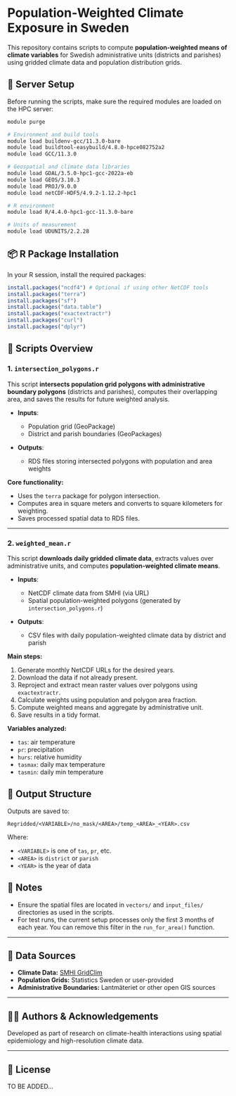 # Population-Weighted Climate Exposure in Sweden

This repository contains scripts to compute **population-weighted means of climate variables** for Swedish administrative units (districts and parishes) using gridded climate data and population distribution grids.

## 👤 Server Setup

Before running the scripts, make sure the required modules are loaded on the HPC server:

```bash
module purge

# Environment and build tools
module load buildenv-gcc/11.3.0-bare
module load buildtool-easybuild/4.8.0-hpce082752a2
module load GCC/11.3.0

# Geospatial and climate data libraries
module load GDAL/3.5.0-hpc1-gcc-2022a-eb
module load GEOS/3.10.3
module load PROJ/9.0.0
module load netCDF-HDF5/4.9.2-1.12.2-hpc1

# R environment
module load R/4.4.0-hpc1-gcc-11.3.0-bare

# Units of measurement
module load UDUNITS/2.2.28
```

## 📦 R Package Installation

In your R session, install the required packages:

```r
install.packages("ncdf4") # Optional if using other NetCDF tools
install.packages("terra")
install.packages("sf")
install.packages("data.table")
install.packages("exactextractr")
install.packages("curl")
install.packages("dplyr")
```

## 📁 Scripts Overview

### 1. `intersection_polygons.r`

This script **intersects population grid polygons with administrative boundary polygons** (districts and parishes), computes their overlapping area, and saves the results for future weighted analysis.

* **Inputs**:

  * Population grid (GeoPackage)
  * District and parish boundaries (GeoPackages)
* **Outputs**:

  * RDS files storing intersected polygons with population and area weights

**Core functionality:**

* Uses the `terra` package for polygon intersection.
* Computes area in square meters and converts to square kilometers for weighting.
* Saves processed spatial data to RDS files.

---

### 2. `weighted_mean.r`

This script **downloads daily gridded climate data**, extracts values over administrative units, and computes **population-weighted climate means**.

* **Inputs**:

  * NetCDF climate data from SMHI (via URL)
  * Spatial population-weighted polygons (generated by `intersection_polygons.r`)
* **Outputs**:

  * CSV files with daily population-weighted climate data by district and parish

**Main steps:**

1. Generate monthly NetCDF URLs for the desired years.
2. Download the data if not already present.
3. Reproject and extract mean raster values over polygons using `exactextractr`.
4. Calculate weights using population and polygon area fraction.
5. Compute weighted means and aggregate by administrative unit.
6. Save results in a tidy format.

**Variables analyzed:**

* `tas`: air temperature
* `pr`: precipitation
* `hurs`: relative humidity
* `tasmax`: daily max temperature
* `tasmin`: daily min temperature

## 📂 Output Structure

Outputs are saved to:

```
Regridded/<VARIABLE>/no_mask/<AREA>/temp_<AREA>_<YEAR>.csv
```

Where:

* `<VARIABLE>` is one of `tas`, `pr`, etc.
* `<AREA>` is `district` or `parish`
* `<YEAR>` is the year of data

## 📌 Notes

* Ensure the spatial files are located in `vectors/` and `input_files/` directories as used in the scripts.
* For test runs, the current setup processes only the first 3 months of each year. You can remove this filter in the `run_for_area()` function.

---

## 🔗 Data Sources

* **Climate Data:** [SMHI GridClim](https://opendata-download-metanalys.smhi.se/)
* **Population Grids:** Statistics Sweden or user-provided
* **Administrative Boundaries:** Lantmäteriet or other open GIS sources

---

## 👨‍💻 Authors & Acknowledgements

Developed as part of research on climate-health interactions using spatial epidemiology and high-resolution climate data.

---

## 📃 License

TO BE ADDED...
